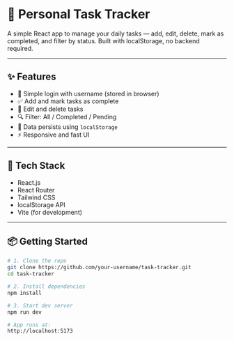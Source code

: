 # 🚀 Personal Task Tracker

A simple React app to manage your daily tasks — add, edit, delete, mark as completed, and filter by status. Built with localStorage, no backend required.

---

## ✨ Features

- 🔐 Simple login with username (stored in browser)
- ✅ Add and mark tasks as complete
- 📝 Edit and delete tasks
- 🔍 Filter: All / Completed / Pending
- 💾 Data persists using `localStorage`
- ⚡ Responsive and fast UI

---

## 🧱 Tech Stack

- React.js
- React Router
- Tailwind CSS
- localStorage API
- Vite (for development)

---

## 📦 Getting Started

```bash
# 1. Clone the repo
git clone https://github.com/your-username/task-tracker.git
cd task-tracker

# 2. Install dependencies
npm install

# 3. Start dev server
npm run dev

# App runs at:
http://localhost:5173
